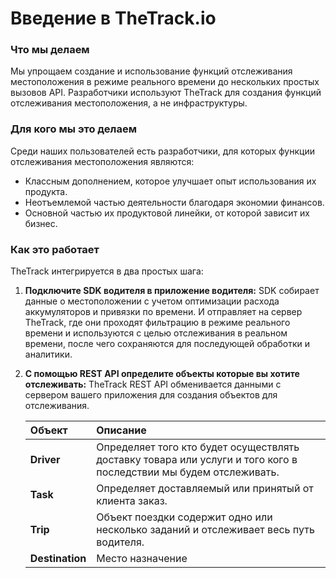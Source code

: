 # Введение в TheTrack.io

### **Что мы делаем**

Мы упрощаем создание и использование функций отслеживания местоположения в режиме реального времени до нескольких простых вызовов API. Разработчики используют TheTrack для создания функций отслеживания местоположения, а не инфраструктуры.

### **Для кого мы это делаем**

Среди наших пользователей есть разработчики, для которых функции отслеживания местоположения являются:

* Классным дополнением, которое улучшает опыт использования их продукта.
* Неотъемлемой частью деятельности благодаря экономии финансов.
* Основной частью их продуктовой линейки, от которой зависит их бизнес.

### **Как это работает**

TheTrack интегрируется в два простых шага:

1. **Подключите SDK водителя в приложение водителя:** SDK собирает данные о местоположении с учетом оптимизации расхода аккумуляторов и привязки по времени. И отправляет на сервер TheTrack, где они проходят фильтрацию в режиме реального времени и используются с целью отслеживания в реальном времени, после чего сохраняются для последующей обработки и аналитики.
2. **С помощью REST API определите объекты которые вы хотите отслеживать:** TheTrack REST API обменивается данными с сервером вашего приложения для создания объектов для отслеживания.


   | Объект | Описание |
   | :--- | :--- |
   | **Driver** | Определяет того кто будет осуществлять доставку товара или услуги и того кого в последствии мы будем отслеживать. |
   | **Task** | Определяет доставляемый или принятый от клиента заказ. |
   | **Trip** | Объект поездки содержит одно или несколько заданий и отслеживает весь путь водителя. |
   | **Destination** | Место назначение |



